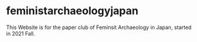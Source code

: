 # feministarchaeologyjapan
This Website is for the paper club of Feminsit Archaeology in Japan, started in 2021 Fall. 
